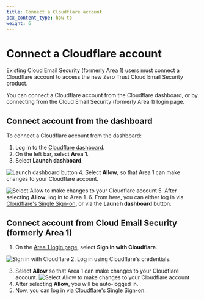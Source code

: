 ```yaml
---
title: Connect a Cloudflare account
pcx_content_type: how-to
weight: 6
---
```


# Connect a Cloudflare account

Existing Cloud Email Security (formerly Area 1) users must connect a Cloudflare account to access the new Zero Trust Cloud Email Security product.

You can connect a Cloudflare account from the Cloudflare dashboard, or by connecting from the Cloud Email Security (formerly Area 1) login page.

## Connect account from the dashboard

To connect a Cloudflare account from the dashboard:

1. Log in to the [Cloudflare dashboard](https://dash.cloudflare.com/).
2. On the left bar, select **Area 1**.
3. Select **Launch dashboard**.

![Launch dashboard button](/images/email-security/sso/generic/launch-dashboard.png)
4. Select **Allow**, so that Area 1 can make changes to your Cloudflare account.

![Select Allow to make changes to your Cloudflare account](/images/email-security/sso/generic/area1-allow.png)
5. After selecting **Allow**, log in to Area 1.
6. From here, you can either log in via [Cloudflare's Single Sign-on](https://horizon.area1security.com/), or via the **Launch dashboard** button.

## Connect account from Cloud Email Security (formerly Area 1)

1. On the [Area 1 login page](https://horizon.area1security.com/users/login), select **Sign in with Cloudflare**.

![Sign in with Cloudflare](/images/email-security/sso/generic/sign-with-cloudflare.png)
2. Log in using Cloudflare's credentials.

3. Select **Allow** so that Area 1 can make changes to your Cloudflare account.
![Select Allow to make changes to your Cloudflare account](/images/email-security/sso/generic/area1-allow.png)
4. After selecting **Allow**, you will be auto-logged in.
5. Now, you can log in via [Cloudflare's Single Sign-on](https://horizon.area1security.com/).